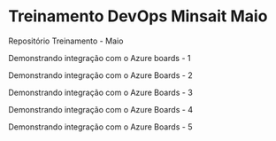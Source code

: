# Treinamento DevOps Minsait Maio
Repositório Treinamento - Maio

Demonstrando integração com o Azure boards - 1

Demonstrando integração com o Azure Boards - 2

Demonstrando integração com o Azure Boards - 3

Demonstrando integração com o Azure Boards - 4

Demonstrando integração com o Azure Boards - 5
